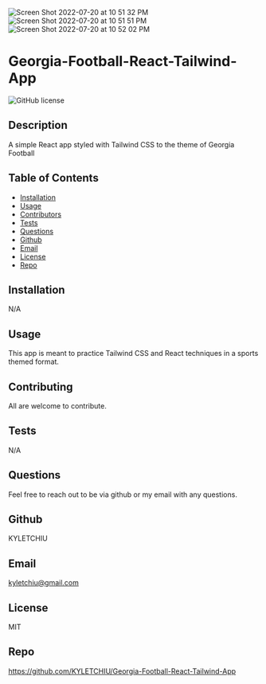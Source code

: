 ![Screen Shot 2022-07-20 at 10 51 32 PM](https://user-images.githubusercontent.com/92279620/180119868-914d54dd-ab3c-457e-b8de-cc71ff968baf.png)
![Screen Shot 2022-07-20 at 10 51 51 PM](https://user-images.githubusercontent.com/92279620/180119873-1b6839f7-127c-4c32-8349-f054d65a5067.png)
![Screen Shot 2022-07-20 at 10 52 02 PM](https://user-images.githubusercontent.com/92279620/180119879-68284af3-e205-4c86-bda0-4ec62ba9a223.png)

# Georgia-Football-React-Tailwind-App
![GitHub license](http://img.shields.io/badge/license-MIT-green)

## Description
A simple React app styled with Tailwind CSS to the theme of Georgia Football

## Table of Contents
* [Installation](#Installation)
* [Usage](#Usage)
* [Contributors](#Contributors)
* [Tests](#Tests)
* [Questions](Questions)
* [Github](#Github)
* [Email](#Email)
* [License](#License)
* [Repo](#Repo)

## Installation
N/A

## Usage
This app is meant to practice Tailwind CSS and React techniques in a sports themed format.

## Contributing
All are welcome to contribute.

## Tests
N/A

## Questions
Feel free to reach out to be via github or my email with any questions.

## Github
KYLETCHIU

## Email
 kyletchiu@gmail.com


## License
 MIT 

## Repo
https://github.com/KYLETCHIU/Georgia-Football-React-Tailwind-App
